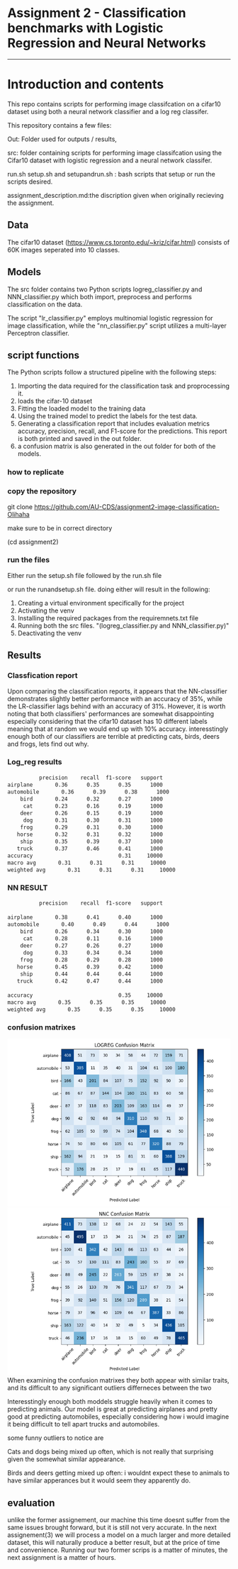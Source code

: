 # Assignment 2 - Classification benchmarks with Logistic Regression and Neural Networks

---
# Introduction and contents
This repo contains scripts for performing image classifcation on a cifar10 dataset using both a neural network classifier and a log reg classifer.

This repository contains a few files:

Out: Folder used for outputs / results, 

src: folder containing  scripts for performing image classifcation using the Cifar10 dataset with logistic regression and a neural network classifer.

run.sh setup.sh and setupandrun.sh : bash scripts that setup or run the scripts desired.

assignment_description.md:the discription given when originally recieving the assignment.


## Data
The cifar10 dataset (https://www.cs.toronto.edu/~kriz/cifar.html) consists of 60K images seperated into 10 classes.

## Models
The src folder contains two Python scripts logreg_classifier.py and NNN_classifier.py which both import, preprocess and performs classification on the data.

The script "lr_classifier.py" employs multinomial logistic regression for image classification, while the "nn_classifier.py" script utilizes a multi-layer Perceptron classifier. 

## script functions
The Python scripts follow a structured pipeline with the following steps:

1. Importing the data required for the classification task and proprocessing it.
2. loads the cifar-10 dataset
3. Fitting the loaded model to the training data
4. Using the trained model to predict the labels for the test data.
5. Generating a classification report that includes evaluation metrics accuracy, precision, recall, and F1-score for the predictions. This report is both printed and saved in the out folder.
6. a confusion matrix is also generated in the out folder for both of the models.

### how to replicate
### copy the repository 
git clone https://github.com/AU-CDS/assignment2-image-classification-Olihaha

make sure to be in correct directory

(cd assignment2)

### run the files
Either run the setup.sh file followed by the run.sh file 

or run the runandsetup.sh file. doing either will result in the following: 

1. Creating a virtual environment specifically for the project
2. Activating the venv
3. Installing the required packages from the requiremnets.txt file
4. Running both the src files. "(logreg_classifier.py and NNN_classifier.py)"
5. Deactivating the venv

## Results
### Classfication report
Upon comparing the classification reports, it appears that the NN-classifier demonstrates slightly better performance with an accuracy of 35%, while the LR-classifier lags behind with an accuracy of 31%. However, it is worth noting that both classifiers' performances are somewhat disappointing especially considering that the cifar10 dataset has 10 different labels meaning that at random we would end up with 10% accuracy. 
interesstingly enough both of our classifiers are terrible at predicting cats, birds, deers and frogs, lets find out why.

### Log_reg results
              precision    recall  f1-score   support
    airplane       0.36      0.35      0.35      1000
    automobile       0.36      0.39      0.38      1000
        bird       0.24      0.32      0.27      1000
         cat       0.23      0.16      0.19      1000
        deer       0.26      0.15      0.19      1000
         dog       0.31      0.30      0.31      1000
        frog       0.29      0.31      0.30      1000
       horse       0.32      0.31      0.32      1000
        ship       0.35      0.39      0.37      1000
       truck       0.37      0.46      0.41      1000
    accuracy                           0.31     10000
    macro avg       0.31      0.31      0.31     10000
    weighted avg       0.31      0.31      0.31     10000

### NN RESULT 
              precision    recall  f1-score   support

    airplane       0.38      0.41      0.40      1000
    automobile       0.40      0.49      0.44      1000
        bird       0.26      0.34      0.30      1000
         cat       0.28      0.11      0.16      1000
        deer       0.27      0.26      0.27      1000
         dog       0.33      0.34      0.34      1000
        frog       0.28      0.29      0.28      1000
       horse       0.45      0.39      0.42      1000
        ship       0.44      0.44      0.44      1000
       truck       0.42      0.47      0.44      1000

    accuracy                           0.35     10000
    macro avg       0.35      0.35      0.35     10000
    weighted avg       0.35      0.35      0.35     10000

### confusion matrixes
![confusionmatrixLogReg](out/log_confusion_matrix.png)
![confusionmatrixNN](out/NN_confusion_matrix.png)
When examining the confusion matrixes they both appear with similar traits, and its difficult to any significant outliers differneces between the two

Interesstingly enough both moddels struggle heavily when it comes to predicting animals. Our model is great at predicting airplanes and pretty good at predicting automobiles, especially considering how i would imagine it being difficult to tell apart trucks and automobiles.

some funny outliers to notice are 

Cats and dogs being mixed up often, which is not really that surprising given the somewhat similar appearance.

Birds and deers getting mixed up often: i wouldnt  expect these to animals to have similar apperances but it would seem they apparently do.

## evaluation
unlike the former assignement, our machine this time doesnt suffer from the same issues brought forward, but it is still not very accurate. In the next assignement(3) we will process a model on a much larger and more detailed dataset, this will naturally produce a better result, but at the price of time and convenience. Running our two former scrips is a matter of minutes, the next assignment is a matter of hours. 